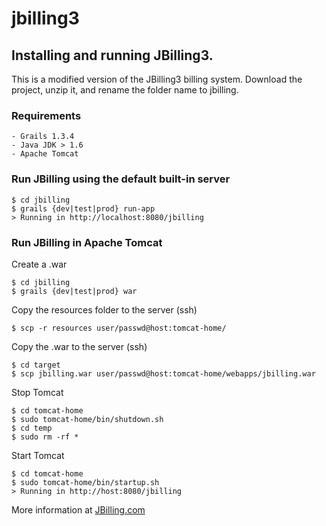 jbilling3
=========
## Installing and running JBilling3.
This is a modified version of the JBilling3 billing system. Download the project, unzip it, and rename the folder name to jbilling.

### Requirements
```
- Grails 1.3.4
- Java JDK > 1.6
- Apache Tomcat
```

### Run JBilling using the default built-in server
```
$ cd jbilling
$ grails {dev|test|prod} run-app
> Running in http://localhost:8080/jbilling
```

### Run JBilling in Apache Tomcat

Create a .war
```
$ cd jbilling
$ grails {dev|test|prod} war
```
Copy the resources folder to the server (ssh)
```
$ scp -r resources user/passwd@host:tomcat-home/
```
Copy the .war to the server (ssh)
```
$ cd target
$ scp jbilling.war user/passwd@host:tomcat-home/webapps/jbilling.war
```
Stop Tomcat
```
$ cd tomcat-home
$ sudo tomcat-home/bin/shutdown.sh
$ cd temp 
$ sudo rm -rf *
```
Start Tomcat
```
$ cd tomcat-home
$ sudo tomcat-home/bin/startup.sh
> Running in http://host:8080/jbilling
```

More information at [JBilling.com](http://www.jbilling.com/documentation/developers/building-from-source)
